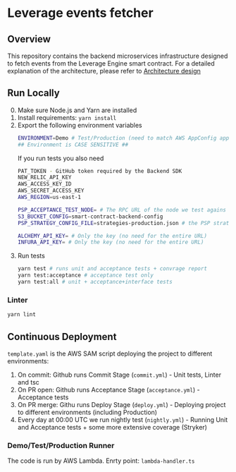 # Leverage events fetcher


## Overview

This repository contains the backend microservices infrastructure designed to fetch events from the Leverage Engine smart contract. For a detailed explanation of the architecture, please refer to [Architecture design](https://www.notion.so/archimedesfi/Architectural-Proposal-for-Event-Processing-Micro-Service-327458f8dfec462c87758fbd509ef314)

## Run Locally

0. Make sure Node.js and Yarn are installed
1. Install requirements: `yarn install`
2. Export the following environment variables
   ```bash
   ENVIRONMENT=Demo # Test/Production (need to match AWS AppConfig application name)
   ## Environment is CASE SENSITIVE ##
   ```
   If you run tests you also need
   ```bash
   PAT_TOKEN - GitHub token required by the Backend SDK
   NEW_RELIC_API_KEY
   AWS_ACCESS_KEY_ID
   AWS_SECRET_ACCESS_KEY
   AWS_REGION=us-east-1

   PSP_ACCEPTANCE_TEST_NODE= # The RPC URL of the node we test agains
   S3_BUCKET_CONFIG=smart-contract-backend-config
   PSP_STRATEGY_CONFIG_FILE=strategies-production.json # the PSP strategy configuration file locally

   ALCHEMY_API_KEY= # Only the key (no need for the entire URL)
   INFURA_API_KEY= # Only the key (no need for the entire URL)
   ```
3. Run tests
   ```bash
   yarn test # runs unit and acceptance tests + convrage report
   yarn test:acceptance # acceptance test only
   yarn test:all # unit + acceptance+interface tests
   ```

### Linter
```bash
yarn lint
```

## Continuous Deployment

`template.yaml` is the AWS SAM script deploying the project to different environments:
1. On commit: Github runs Commit Stage (`commit.yml`) - Unit tests, Linter and tsc
2. On PR open: Github runs Acceptance Stage (`acceptance.yml`) - Acceptance tests
3. On PR merge: Githu runs Deploy Stage (`deploy.yml`) - Deploying project to different environments (including Production)
4. Every day at 00:00 UTC we run nightly test (`nightly.yml`) - Running Unit and Acceptance tests + some more extensive coverage (Stryker)

### Demo/Test/Production Runner 

The code is run by AWS Lambda. Enrty point: `lambda-handler.ts`
